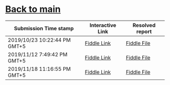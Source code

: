 # [Back to main](https://github.com/glaghari/database-assignement-2019)
|Submission Time stamp          | Interactive Link                                                                              | Resolved report                                                                              |
| ----------------------------- | --------------------------------------------------------------------------------------------- | -------------------------------------------------------------------------------------------- |
| 2019/10/23 10:22:44 PM GMT+5 | [Fiddle Link](https://dbfiddle.uk/?rdbms=oracle_11.2&fiddle=421e78b90a6c3b46fa88ed014b165591) | [Fiddle File](processed/csm-11/421e78b90a6c3b46fa88ed014b165591.md) |
| 2019/11/12 7:49:42 PM GMT+5 | [Fiddle Link](https://dbfiddle.uk/?rdbms=oracle_11.2&fiddle=7430ab582ef6e2d5a2504f3be6057d29) | [Fiddle File](processed/csm-11/7430ab582ef6e2d5a2504f3be6057d29.md) |
| 2019/11/18 11:16:55 PM GMT+5 | [Fiddle Link](https://dbfiddle.uk/?rdbms=oracle_11.2&fiddle=22290681fbe8977fbdd2dda1e7253840) | [Fiddle File](processed/csm-11/22290681fbe8977fbdd2dda1e7253840.md) |

